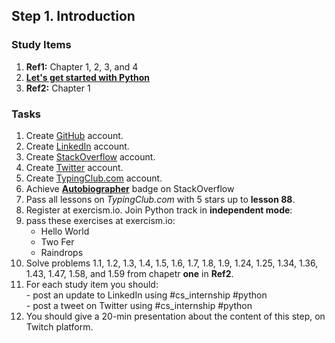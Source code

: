 ## Step 1. Introduction

### Study Items

  1. **Ref1:** Chapter 1, 2, 3, and 4
  2. **[Let's get started with Python](https://github.com/mrhajbabaei/get-started-with-python)**
  3. **Ref2:** Chapter 1

### Tasks

  1. Create [GitHub](https://github.com) account.
  2. Create [LinkedIn](https://www.linkedin.com) account.
  3. Create [StackOverflow](https://stackoverflow.com) account.
  4. Create [Twitter](https://twitter.com) account.
  7. Create [TypingClub.com](https://www.typingclub.com) account.
  5. Achieve [**Autobiographer**](https://stackoverflow.com/help/badges/9/autobiographer) badge on StackOverflow
  6. Pass all lessons on *TypingClub.com* with 5 stars up to **lesson 88**.
  7. Register at exercism.io. Join Python track in **independent mode**:
  8. pass these exercises at exercism.io:
      -   Hello World
      -   Two Fer
      -   Raindrops
  9. Solve problems 1.1, 1.2, 1.3, 1.4, 1.5, 1.6, 1.7, 1.8, 1.9, 1.24, 1.25, 1.34, 1.36, 1.43, 1.47, 1.58, and 1.59 from chapetr **one** in **Ref2**.
  10. For each study item you should:  
     - post an update to LinkedIn using #cs_internship #python  
     - post a tweet on Twitter using #cs_internship #python
  11. You should give a 20-min presentation about the content of this step, on Twitch platform.
